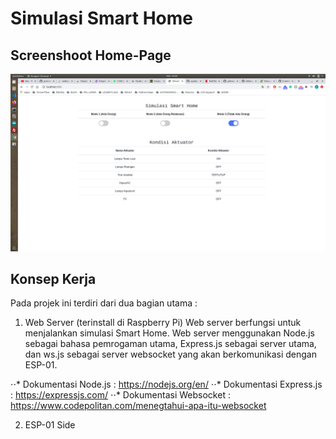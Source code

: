 # Simulasi Smart Home

## Screenshoot Home-Page
![Screenshot HomePage](https://raw.githubusercontent.com/humiditech/smarthome_simulation/master/SC-Homepage.png)

## Konsep Kerja
Pada projek ini terdiri dari dua bagian utama :
1. Web Server (terinstall di Raspberry Pi)
Web server berfungsi untuk menjalankan simulasi Smart Home. 
Web server menggunakan Node.js sebagai bahasa pemrogaman utama, Express.js sebagai server utama, dan ws.js sebagai server websocket yang akan berkomunikasi dengan ESP-01.

⋅⋅* Dokumentasi Node.js : https://nodejs.org/en/
⋅⋅* Dokumentasi Express.js : https://expressjs.com/
⋅⋅* Dokumentasi Websocket : https://www.codepolitan.com/menegtahui-apa-itu-websocket

2. ESP-01 Side 